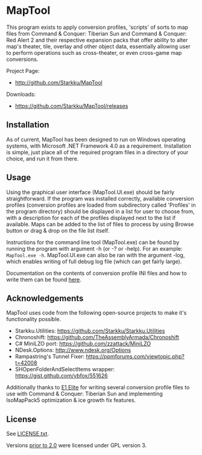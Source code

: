 # MapTool

This program exists to apply conversion profiles, 'scripts' of sorts to map files from Command & Conquer: Tiberian Sun and Command & Conquer: Red Alert 2 and their respective expansion packs that offer ability to alter map's theater, tile, overlay and other object data, essentially allowing user to perform operations such as cross-theater, or even cross-game map conversions.

Project Page:

* http://github.com/Starkku/MapTool

Downloads: 

* https://github.com/Starkku/MapTool/releases

## Installation

As of current, MapTool has been designed to run on Windows operating systems, with Microsoft .NET Framework 4.0 as a requirement. Installation is simple, just place all of the required program files in a directory of your choice, and run it from there. 

## Usage

Using the graphical user interface (MapTool.UI.exe) should be fairly straightforward. If the program was installed correctly, available conversion profiles (conversion profiles are loaded from subdirectory called 'Profiles' in the program directory) should be displayed in a list for user to choose from, with a description for each of the profiles displayed next to the list if available. Maps can be added to the list of files to process by using Browse button or drag & drop on the file list itself.

Instructions for the command line tool (MapTool.exe) can be found by running the program with argument -h (or -? or -help). For an example: `MapTool.exe -h`.
MapTool.UI.exe can also be ran with the argument -log, which enables writing of full debug log file (which can get fairly large).

Documentation on the contents of conversion profile INI files and how to write them can be found [here](Conversion-Profile-Documentation.md).

## Acknowledgements

MapTool uses code from the following open-source projects to make it's functionality possible.

* Starkku.Utilities: https://github.com/Starkku/Starkku.Utilities
* Chronoshift: https://github.com/TheAssemblyArmada/Chronoshift
* C# MiniLZO port: https://github.com/zzattack/MiniLZO
* NDesk.Options: http://www.ndesk.org/Options
* Rampastring's Tunnel Fixer: https://ppmforums.com/viewtopic.php?t=42008
* SHOpenFolderAndSelectItems wrapper: https://gist.github.com/vbfox/551626

Additionally thanks to [E1 Elite](https://ppmforums.com/profile.php?mode=viewprofile&u=7356) for writing several conversion profile files to use with Command & Conquer: Tiberian Sun and implementing IsoMapPack5 optimization & ice growth fix features.

## License

See [LICENSE.txt](LICENSE.txt).

Versions [prior to 2.0](https://github.com/Starkku/MapTool/tree/24f3ed763bd2deef7fa6fbc5c08f0542e463924f) were licensed under GPL version 3.
